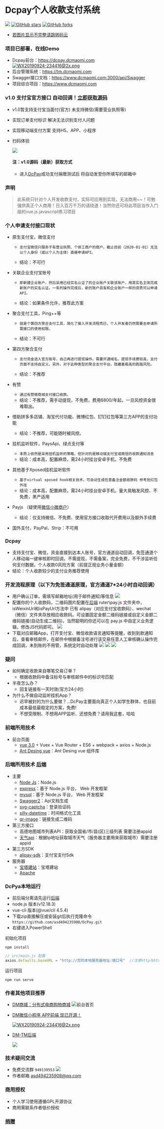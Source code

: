 # Dcpay个人收款支付系统
[![](https://img.shields.io/badge/version-1.0-brightgreen)](https://github.com/asd494235908/DcPay)
[![GitHub stars](https://img.shields.io/github/stars/asd494235908/DcPay.svg?style=social&label=Stars)](https://github.com/asd494235908/DcPay)
[![GitHub forks](https://img.shields.io/github/forks/asd494235908/DcPay.svg?style=social&label=Fork)](https://github.com/asd494235908/DcPay)
 - [若图片显示不完整请跳转码云](https://gitee.com/dcmaomi/Dm)
### 项目已部署，在线Demo
- Dcpay前台：https://dcpay.dcmaomi.com
 [![WX20190924-234416@2x.png](https://www.dcmaomi.com:3010/serverImage/20210306141208_16064.png)](https://github.com/asd494235908/DcPay)
- 后台管理系统：https://tm.dcmaomi.com
- Swagger接口文档：https://www.dcmaomi.com:3000/api/Swagger
- 项目综合项目：https://www.dcmaomi.com

### v1.0  支付宝官方接口 自动回调！[立即获取源码](https://dcpay.dcmaomi.com/pay)
 - v1.0暂支持支付宝当面付(官方) 未支持微信(需要营业执照等)
 - 实现订单支付标识 解决无法识别支付人问题
 - 实现移动端支付方案 支持H5、APP、小程序
 - 扫码体验

    ![](https://www.dcmaomi.com:3010/serverImage/20210305222641_12153.png)
    #### 注：v1.0源码（最新）获取方式 
    - 进入[DcPay](https://dcpay.dcmaomi.com/pay)成功支付捐赠测试后 将自动发至你所填写的邮箱中
### 声明
> 此系统只针对个人开发收款支付，实际可应用到实现，无法商用~~！可勉强供真正个人商用！日入百万千万的请绕道！当然你还可将此项目当作入门级的vue.js javascript练习项目

### 个人申请支付接口现状
- 原生支付宝，微信支付

    - `支付宝微信只服务于有营业执照、个体工商户的商户。截止目前（2020-01-01）无法以个人身份（或以个人为主体）直接申请API。`

    - 结论：不可行

- 关联企业支付宝账号

    - `即新建企业账户，然后采用已经实名认证了的企业账户关联该账户，用其实名主体完成新账户的实名认证。一系列操作完成后，新的账户具有和企业账户一样的资质可以申请API。`

    - 结论：如果条件允许，推荐此方案

- 聚合支付工具，Ping++等

    - `就是个第四方聚合支付工具，简化了接入开发流程而已，个人开发者仍然需要去申请所需接口的使用权限。`

    - 结论：不可行

- 第四方聚合支付

    - `支付资金进入官方账号，自己再进行提现操作。需要开通域名，提现手续费较高，支付页面不支持自定义。另外，对于此种类型的聚合支付平台，隐藏着极高的跑路风险。`

    - 结论：不推荐
- 有赞
    - `通过有赞微商城支付接口收款。`
    - 结论：不推荐，需手动提现，不免费，费用6800/年起，一旦风控资金很难取出。
- 借助拼多多店铺、淘宝代付功能、微博红包、钉钉红包等第三方APP的支付功能
    - 结论：不推荐，可能随时被风控。

- 挂机监听软件，PaysApi、绿点支付等

    - `本质上依然是采用挂机监听的策略，但针对的是移动端支付宝或微信的收款通知消息`
    - 结论：成本高，配置麻烦，需24小时挂台安卓手机，不免费
- 其他基于Xposed挂机监听软件
    - `基于virtual xposed hook相关技术，可自动生成任意备注金额收款码 参考抢红包外挂`
    - 结论：成本高，配置麻烦，需24小时挂台安卓手机，量大易触发风控、不免费，黑产适用
- Payjs （疑使用[微信小微商户](https://pay.weixin.qq.com/index.php/core/affiliate/micro_intro)）
    - 结论：仅支持微信、不免费、使用官方接口收取代开费用以及额外手续费
- 国外支付，PayPal、Strip：不可用
### Dcpay
  - 支持支付宝、微信，资金直接到达本人账号，官方通道自动回调，免签通道个人移动端一键审核即时回调，不需提现，不需备案，完全免费，不干涉监听任何支付数据，个人收款0风险方案（前提正规业务小量金额）
  - 结论：个人收款较少的支付业务推荐使用

### 开发流程原理（以下为免签通道原理，官方通道7*24小时自动回调）
  - 用户确认订单，需填写邮箱地址(用于邮件通知)等信息
   ![](https://www.dcmaomi.com:3010/serverImage/20210305224404_11879.png)
  - 配置你的个人收款码，二维码图片配置在[后端](https://github.com/asd494235908/DM-Server) ruter\pay.js 文件夹中，isWeixinUrl和isPayUrl方法中 已有 alipay（对应支付宝收款码）、wechat（微信）文件夹存放相应收款码。可设置固定金额二维码链接或自定义金额二维码链接(自动生成二维码)，当然聪明的你还可以在 pay.js 中自定义业务逻辑，修改JS代码即可。
  ![](https://www.dcmaomi.com:3010/serverImage/20210305225314_17254.png)
  - 下载对应邮箱App，打开支付宝、微信收款语言通知等提醒，收到到款通知后，查看审核邮件，在邮件中根据备注号进行该交易任意人工审核确认操作完成回调，未到账的不用管，系统定时自动处理
  ![](https://dcpay.dcmaomi.com/img/pay_1.5d143819.jpg)
  ![](https://dcpay.dcmaomi.com/img/pay_2.1b5295ff.jpg)
  ![](https://dcpay.dcmaomi.com/img/pay_3.116128f5.jpg)
### 疑问
  - 如何确定收款来自哪笔交易订单？
    - 根据收款码中备注标号与审核邮件中的标识号匹配
  - 半夜怎么办？
     - 回复链接有一天时效(官方24小时)
  - 为什么不做自动监听挂机App？
     - 迟早被封的为什么要做？...DcPay主要面向真正个人如学生群体，也目前成本最低最稳定的方案，免费!
     - 不想受限制、不想用APP监听、还想免费？请用我这套，哈哈
### 前端所用技术
- 前台页面
    - [vue 3.0](https://www.vue3js.cn/docs/zh/) + Vuex + Vue Router + ES6 + webpack + axios + Node.js
    - [Ant Desing vue](https://2x.antdv.com/docs/vue/introduce-cn/)：Ant Desing vue 组件库
### 后端所用技术 [后端](https://github.com/asd494235908/DM-Server) 
- 主要
   - [Node Js](https://nodejs.org/zh-cn/)：Node.js
   - [express](https://www.expressjs.com.cn/)：基于 Node.js 平台， Web 开发框架
   - [mysql](https://www.mysql.com/)：基于 Node.js 平台， Web 开发框架
   - [Swagger2](https://www.dcmaomi.com:3000/api/swagger/#/)：Api文档生成
   - [svg-captcha](https://www.npmjs.com/package/svg-captcha)：登录验证码
   - [silly-datetime](https://www.npmjs.com/package/silly-datetime)：时间格式化工具
   - [qr-image](https://www.npmjs.com/package/silly-datetime)：链接生成二维码
- 第三方接口
  - 高德地图城市列表API：获取全国省/市/县(区)三级列表 需要注册appid
  - [天气api](http://www.tianqiapi.com/index/doc?version=day)：根据Ip地址获取城市天气（服务器主要用来获取城市）需要注册appid
- 第三方SDK
  - [alipay-sdk](http://www.tianqiapi.com/index/doc?version=day)：支付宝支付Sdk
- 服务器
  - [宝塔建站](https://www.bt.cn/)：宝塔建站
  - [Apache](http://httpd.apache.org/)
### DcPya本地运行
- 前后端分离请先运行[后端](https://github.com/asd494235908/DM-Server)
- node.js 版本(v12.18.3) 
- vue-cli 版本(@vue/cli 4.5.4)
- 下载zip直接解压或安装git后执行克隆命令 `https://github.com/asd494235908/DcPay.git`
- 右键进入PowerShell 


初始化项目
```
npm install
```

```javascript
// src/main.js 配置
axios.defaults.baseURL = "http://您的本地服务器地址:端口号"  //注意http与https
```
运行项目
```
npm run serve
```

### 作者其他项目推荐
- [DM商城：分布式电商购物商城](https://www.dcmaomi.com/)
  ![](https://www.dcmaomi.com:3010/serverImage/20210305011146_17326.png "前台首页")
- [DM微信小程序 APP前端 现已开源！](https://github.com/asd494235908/DM-Mobile-terminal)
    
    [![WX20190924-234416@2x.png](https://www.dcmaomi.com:3010/serverImage/20210305010710_12523.png)](https://github.com/asd494235908/DM-Mobile-terminal)

- [DM-TM后端](https://github.com/asd494235908/TerMinal)

    ![](https://www.dcmaomi.com:3010/serverImage/20210305011146_16923.png)

### 技术疑问交流
- 免费交流群 `949139553` [![](http://pub.idqqimg.com/wpa/images/group.png)](https://qm.qq.com/cgi-bin/qm/qr?k=dtD6X04E3q7v3C8wuOnUENoW5S7hdGHO&jump_from=webapi)
- 作者邮箱 asd494235908@qq.com
### 商用授权
- 个人学习使用遵循GPL开源协议
- 商用需联系作者低价授权
### [捐赠](https://dcpay.dcmaomi.com/pay)
